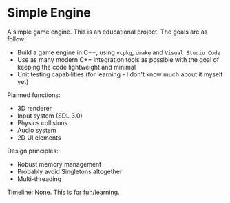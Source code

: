 # Simple Engine

A simple game engine. This is an educational project. The goals are as follow:

- Build a game engine in C++, using `vcpkg`, `cmake` and `Visual Studio Code`
- Use as many modern C++ integration tools as possible with the goal of keeping the code lightweight and minimal
- Unit testing capabilities (for learning - I don't know much about it myself yet)

Planned functions:
- 3D renderer
- Input system (SDL 3.0)
- Physics collisions
- Audio system
- 2D UI elements

Design principles:
- Robust memory management
- Probably avoid Singletons altogether
- Multi-threading

Timeline: None. This is for fun/learning.
